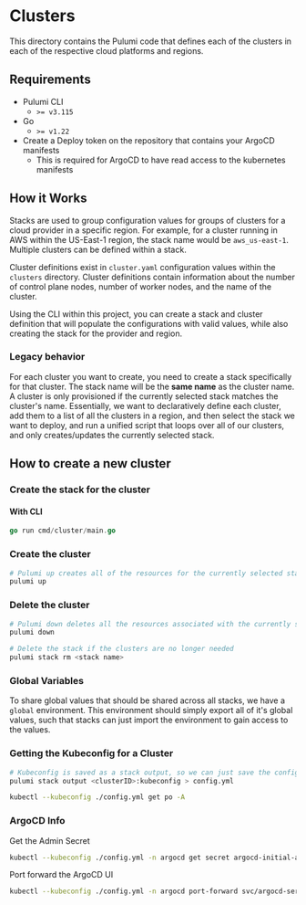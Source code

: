 # Clusters

This directory contains the Pulumi code that defines each of the clusters in
each of the respective cloud platforms and regions.

## Requirements

- Pulumi CLI
  - `>= v3.115`
- Go
  - `>= v1.22`
- Create a Deploy token on the repository that contains your ArgoCD manifests
  - This is required for ArgoCD to have read access to the kubernetes manifests

## How it Works

Stacks are used to group configuration values for groups of clusters for a cloud provider
in a specific region. For example, for a cluster running in AWS within the US-East-1 region,
the stack name would be `aws_us-east-1`. Multiple clusters can be defined within a stack.

Cluster definitions exist in `cluster.yaml` configuration values within the `clusters` directory.
Cluster definitions contain information about the number of control plane nodes, number of
worker nodes, and the name of the cluster.

Using the CLI within this project, you can create a stack and cluster definition that will populate
the configurations with valid values, while also creating the stack for the provider and region.

### Legacy behavior

For each cluster you want to create, you need to create a stack specifically for that cluster.
The stack name will be the **same name** as the cluster name. A cluster is only provisioned if
the currently selected stack matches the cluster's name. Essentially, we want to declaratively
define each cluster, add them to a list of all the clusters in a region, and then select the
stack we want to deploy, and run a unified script that loops over all of our clusters, and
only creates/updates the currently selected stack.

## How to create a new cluster

### Create the stack for the cluster

#### With CLI

```go
go run cmd/cluster/main.go
```

### Create the cluster

```bash
# Pulumi up creates all of the resources for the currently selected stack
pulumi up
```

### Delete the cluster

```bash
# Pulumi down deletes all the resources associated with the currently selected stack
pulumi down

# Delete the stack if the clusters are no longer needed
pulumi stack rm <stack name>
```

### Global Variables

To share global values that should be shared across all stacks,
we have a `global` environment. This environment should simply export all of
it's global values, such that stacks can just import the environment to gain
access to the values.

### Getting the Kubeconfig for a Cluster

```bash
# Kubeconfig is saved as a stack output, so we can just save the config output locally
pulumi stack output <clusterID>:kubeconfig > config.yml

kubectl --kubeconfig ./config.yml get po -A
```

### ArgoCD Info

Get the Admin Secret

```bash
kubectl --kubeconfig ./config.yml -n argocd get secret argocd-initial-admin-secret -o jsonpath="{.data.password}" | base64 -d
```

Port forward the ArgoCD UI

```bash
kubectl --kubeconfig ./config.yml -n argocd port-forward svc/argocd-server 8080:443
```
